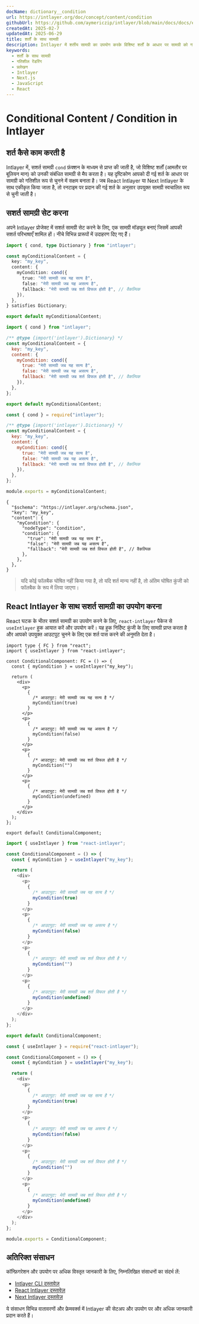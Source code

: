 ```yaml
---
docName: dictionary__condition
url: https://intlayer.org/doc/concept/content/condition
githubUrl: https://github.com/aymericzip/intlayer/blob/main/docs/docs/en/dictionary/condition.md
createdAt: 2025-02-7
updatedAt: 2025-06-29
title: शर्तों के साथ सामग्री
description: Intlayer में शर्तीय सामग्री का उपयोग करके विशिष्ट शर्तों के आधार पर सामग्री को गतिशील रूप से प्रदर्शित करने का तरीका जानें। इस दस्तावेज़ का पालन करें और अपने प्रोजेक्ट में शर्तों को कुशलतापूर्वक लागू करें।
keywords:
  - शर्तों के साथ सामग्री
  - गतिशील रेंडरिंग
  - प्रलेखन
  - Intlayer
  - Next.js
  - JavaScript
  - React
---
```


# Conditional Content / Condition in Intlayer

## शर्त कैसे काम करती है

Intlayer में, सशर्त सामग्री `cond` फ़ंक्शन के माध्यम से प्राप्त की जाती है, जो विशिष्ट शर्तों (आमतौर पर बूलियन मान) को उनकी संबंधित सामग्री से मैप करता है। यह दृष्टिकोण आपको दी गई शर्त के आधार पर सामग्री को गतिशील रूप से चुनने में सक्षम बनाता है। जब React Intlayer या Next Intlayer के साथ एकीकृत किया जाता है, तो रनटाइम पर प्रदान की गई शर्त के अनुसार उपयुक्त सामग्री स्वचालित रूप से चुनी जाती है।

## सशर्त सामग्री सेट करना

अपने Intlayer प्रोजेक्ट में सशर्त सामग्री सेट करने के लिए, एक सामग्री मॉड्यूल बनाएं जिसमें आपकी सशर्त परिभाषाएँ शामिल हों। नीचे विभिन्न प्रारूपों में उदाहरण दिए गए हैं।

```typescript fileName="**/*.content.ts" contentDeclarationFormat="typescript"
import { cond, type Dictionary } from "intlayer";

const myConditionalContent = {
  key: "my_key",
  content: {
    myCondition: cond({
      true: "मेरी सामग्री जब यह सत्य है",
      false: "मेरी सामग्री जब यह असत्य है",
      fallback: "मेरी सामग्री जब शर्त विफल होती है", // वैकल्पिक
    }),
  },
} satisfies Dictionary;

export default myConditionalContent;
```

```javascript fileName="**/*.content.mjs" contentDeclarationFormat="esm"
import { cond } from "intlayer";

/** @type {import('intlayer').Dictionary} */
const myConditionalContent = {
  key: "my_key",
  content: {
    myCondition: cond({
      true: "मेरी सामग्री जब यह सत्य है",
      false: "मेरी सामग्री जब यह असत्य है",
      fallback: "मेरी सामग्री जब शर्त विफल होती है", // वैकल्पिक
    }),
  },
};

export default myConditionalContent;
```

```javascript fileName="**/*.content.cjs" contentDeclarationFormat="commonjs"
const { cond } = require("intlayer");

/** @type {import('intlayer').Dictionary} */
const myConditionalContent = {
  key: "my_key",
  content: {
    myCondition: cond({
      true: "मेरी सामग्री जब यह सत्य है",
      false: "मेरी सामग्री जब यह असत्य है",
      fallback: "मेरी सामग्री जब शर्त विफल होती है", // वैकल्पिक
    }),
  },
};

module.exports = myConditionalContent;
```

```json5 fileName="**/*.content.json" contentDeclarationFormat="json"
{
  "$schema": "https://intlayer.org/schema.json",
  "key": "my_key",
  "content": {
    "myCondition": {
      "nodeType": "condition",
      "condition": {
        "true": "मेरी सामग्री जब यह सत्य है",
        "false": "मेरी सामग्री जब यह असत्य है",
        "fallback": "मेरी सामग्री जब शर्त विफल होती है", // वैकल्पिक
      },
    },
  },
}
```

> यदि कोई फॉलबैक घोषित नहीं किया गया है, तो यदि शर्त मान्य नहीं है, तो अंतिम घोषित कुंजी को फॉलबैक के रूप में लिया जाएगा।

## React Intlayer के साथ सशर्त सामग्री का उपयोग करना

React घटक के भीतर सशर्त सामग्री का उपयोग करने के लिए, `react-intlayer` पैकेज से `useIntlayer` हुक आयात करें और उपयोग करें। यह हुक निर्दिष्ट कुंजी के लिए सामग्री प्राप्त करता है और आपको उपयुक्त आउटपुट चुनने के लिए एक शर्त पास करने की अनुमति देता है।

```tsx fileName="**/*.tsx" codeFormat="typescript"
import type { FC } from "react";
import { useIntlayer } from "react-intlayer";

const ConditionalComponent: FC = () => {
  const { myCondition } = useIntlayer("my_key");

  return (
    <div>
      <p>
        {
          /* आउटपुट: मेरी सामग्री जब यह सत्य है */
          myCondition(true)
        }
      </p>
      <p>
        {
          /* आउटपुट: मेरी सामग्री जब यह असत्य है */
          myCondition(false)
        }
      </p>
      <p>
        {
          /* आउटपुट: मेरी सामग्री जब शर्त विफल होती है */
          myCondition("")
        }
      </p>
      <p>
        {
          /* आउटपुट: मेरी सामग्री जब शर्त विफल होती है */
          myCondition(undefined)
        }
      </p>
    </div>
  );
};

export default ConditionalComponent;
```

```javascript fileName="**/*.mjx" codeFormat="esm"
import { useIntlayer } from "react-intlayer";

const ConditionalComponent = () => {
  const { myCondition } = useIntlayer("my_key");

  return (
    <div>
      <p>
        {
          /* आउटपुट: मेरी सामग्री जब यह सत्य है */
          myCondition(true)
        }
      </p>
      <p>
        {
          /* आउटपुट: मेरी सामग्री जब यह असत्य है */
          myCondition(false)
        }
      </p>
      <p>
        {
          /* आउटपुट: मेरी सामग्री जब शर्त विफल होती है */
          myCondition("")
        }
      </p>
      <p>
        {
          /* आउटपुट: मेरी सामग्री जब शर्त विफल होती है */
          myCondition(undefined)
        }
      </p>
    </div>
  );
};

export default ConditionalComponent;
```

```javascript fileName="**/*.cjs" codeFormat="commonjs"
const { useIntlayer } = require("react-intlayer");

const ConditionalComponent = () => {
  const { myCondition } = useIntlayer("my_key");

  return (
    <div>
      <p>
        {
          /* आउटपुट: मेरी सामग्री जब यह सत्य है */
          myCondition(true)
        }
      </p>
      <p>
        {
          /* आउटपुट: मेरी सामग्री जब यह असत्य है */
          myCondition(false)
        }
      </p>
      <p>
        {
          /* आउटपुट: मेरी सामग्री जब शर्त विफल होती है */
          myCondition("")
        }
      </p>
      <p>
        {
          /* आउटपुट: मेरी सामग्री जब शर्त विफल होती है */
          myCondition(undefined)
        }
      </p>
    </div>
  );
};

module.exports = ConditionalComponent;
```

## अतिरिक्त संसाधन

कॉन्फ़िगरेशन और उपयोग पर अधिक विस्तृत जानकारी के लिए, निम्नलिखित संसाधनों का संदर्भ लें:

- [Intlayer CLI दस्तावेज़](https://github.com/aymericzip/intlayer/blob/main/docs/docs/hi/intlayer_cli.md)
- [React Intlayer दस्तावेज़](https://github.com/aymericzip/intlayer/blob/main/docs/docs/hi/intlayer_with_create_react_app.md)
- [Next Intlayer दस्तावेज़](https://github.com/aymericzip/intlayer/blob/main/docs/docs/hi/intlayer_with_nextjs_15.md)

ये संसाधन विभिन्न वातावरणों और फ्रेमवर्क्स में Intlayer की सेटअप और उपयोग पर और अधिक जानकारी प्रदान करते हैं।
